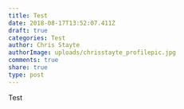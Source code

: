 ```yaml
---
title: Test
date: 2018-08-17T13:52:07.411Z
draft: true
categories: Test
author: Chris Stayte
authorImage: uploads/chrisstayte_profilepic.jpg
comments: true
share: true
type: post
---
```

Test
